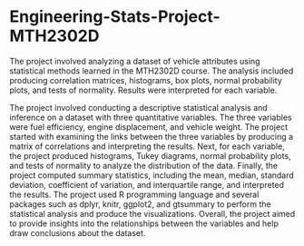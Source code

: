 # Engineering-Stats-Project-MTH2302D
The project involved analyzing a dataset of vehicle attributes using statistical methods learned in the MTH2302D course. The analysis included producing correlation matrices, histograms, box plots, normal probability plots, and tests of normality. Results were interpreted for each variable.

The project involved conducting a descriptive statistical analysis and inference on a dataset with three quantitative variables. The three variables were fuel efficiency, engine displacement, and vehicle weight. The project started with examining the links between the three variables by producing a matrix of correlations and interpreting the results. Next, for each variable, the project produced histograms, Tukey diagrams, normal probability plots, and tests of normality to analyze the distribution of the data. Finally, the project computed summary statistics, including the mean, median, standard deviation, coefficient of variation, and interquartile range, and interpreted the results. The project used R programming language and several packages such as dplyr, knitr, ggplot2, and gtsummary to perform the statistical analysis and produce the visualizations. Overall, the project aimed to provide insights into the relationships between the variables and help draw conclusions about the dataset.
